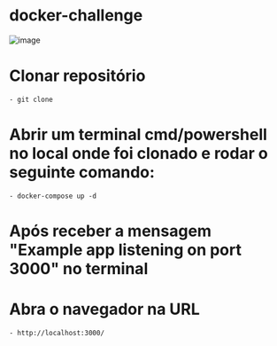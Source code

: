 # docker-challenge

![image](https://github.com/whocastr/docker-challenge/assets/63364180/2626654f-42d1-489a-a11d-937628dc53f4)

# Clonar repositório
    - git clone
# Abrir um terminal cmd/powershell no local onde foi clonado e rodar o seguinte comando:
    - docker-compose up -d
# Após receber a mensagem "Example app listening on port 3000" no terminal
# Abra o navegador na URL 
    - http://localhost:3000/
